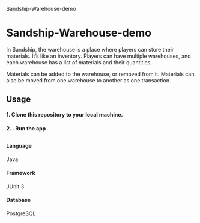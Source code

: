 Sandship-Warehouse-demo


# Sandship-Warehouse-demo


In Sandship, the warehouse is a place where players can store their materials. It’s like an inventory. 
Players can have multiple warehouses, and each warehouse has a list of materials and their quantities.

Materials can be added to the warehouse, or removed from it. Materials can also be moved from one warehouse to another as one transaction.




## Usage



####  1. Clone this repository to your local machine.


####  2. . Run the app






## 

#### Language

Java

#### Framework

JUnit 3

#### Database

PostgreSQL

## 

